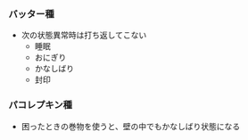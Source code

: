### バッター種
- 次の状態異常時は打ち返してこない
  - 睡眠
  - おにぎり
  - かなしばり
  - 封印

 ### パコレプキン種
 - 困ったときの巻物を使うと、壁の中でもかなしばり状態になる 